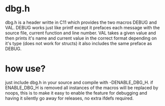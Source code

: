 # dbg.h
dbg.h is a header writte in C11 which provides the two macros DEBUG and VAL. DEBUG works just like printf except it prefaces each message with the source file, current function and line number. VAL takes a given value and then prints it's name and current value in the correct format depending on it's type (does not work for structs) it also includes the same preface as DEBUG.

# how use?

just include dbg.h in your source and compile with -DENABLE_DBG_H. if ENABLE_DBG_H is removed all instances of the macros will be replaced by noops, this is to make it easy to enable the feature for debugging and having it silently go away for releases, no extra ifdefs required.
